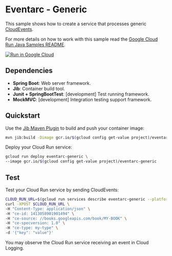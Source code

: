 # Eventarc - Generic

This sample shows how to create a service that processes generic [CloudEvents](https://cloudevents.io/).

For more details on how to work with this sample read the [Google Cloud Run Java Samples README](https://github.com/GoogleCloudPlatform/java-docs-samples/tree/main/run).

[![Run in Google Cloud][run_img]][run_link]

## Dependencies

* **Spring Boot**: Web server framework.
* **Jib**: Container build tool.
* **Junit + SpringBootTest**: [development] Test running framework.
* **MockMVC**: [development] Integration testing support framework.

## Quickstart

Use the [Jib Maven Plugin](https://github.com/GoogleContainerTools/jib/tree/main/jib-maven-plugin) to build and push your container image:

```sh
mvn jib:build -Dimage gcr.io/$(gcloud config get-value project)/eventarc-generic
```

Deploy your Cloud Run service:

```sh
gcloud run deploy eventarc-generic \
--image gcr.io/$(gcloud config get-value project)/eventarc-generic
```

## Test

Test your Cloud Run service by sending CloudEvents: 

```sh
CLOUD_RUN_URL=$(gcloud run services describe eventarc-generic --platform managed --format 'value(status.url)')
curl -XPOST $CLOUD_RUN_URL \
-H "Content-Type: application/json" \
-H "ce-id: 1413058901901494" \
-H "ce-source: //books.googleapis.com/book/MY-BOOK" \
-H "ce-specversion: 1.0" \
-H "ce-type: my-type" \
-d '{"key": "value"}'
```

You may observe the Cloud Run service receiving an event in Cloud Logging.

[run_img]: https://storage.googleapis.com/cloudrun/button.svg
[run_link]: https://deploy.cloud.run/?git_repo=https://github.com/GoogleCloudPlatform/java-docs-samples&dir=run/events-generic
